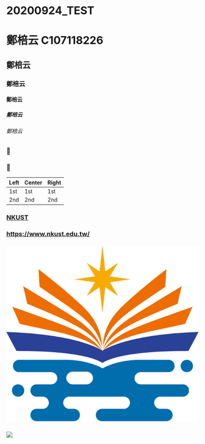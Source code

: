 # 20200924_TEST
# 鄭棓云 C107118226
## 鄭棓云
### 鄭棓云
#### 鄭棓云
##### 鄭棓云
###### 鄭棓云

### :eggplant:
### :egg:

| Left | Center | Right |
| :---- |:-----|:-------|
| 1st | 1st | 1st |
| 2nd | 2nd | 2nd |

### [NKUST](https://www.nkust.edu.tw/)
### <https://www.nkust.edu.tw/>
### ![NKUST](nkust.png "高科大")
### [![](https://img.youtube.com/vi/sSm2dRarhPo/0.jpg)](https://www.youtube.com/watch?v=sSm2dRarhPo "title")
